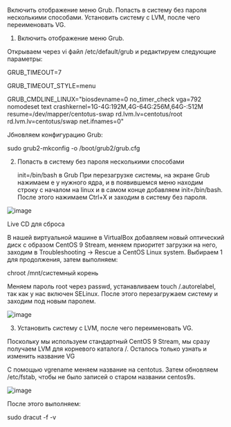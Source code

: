 
Включить отображение меню Grub.
Попасть в систему без пароля несколькими способами.
Установить систему с LVM, после чего переименовать VG.


1. Включить отображение меню Grub.

Открываем через vi файл /etc/default/grub и редактируем следующие параметры:

GRUB_TIMEOUT=7 

GRUB_TIMEOUT_STYLE=menu 

GRUB_CMDLINE_LINUX="biosdevname=0 no_timer_check vga=792 nomodeset text crashkernel=1G-4G:192M,4G-64G:256M,64G-:512M resume=/dev/mapper/centotus-swap rd.lvm.lv=centotus/root rd.lvm.lv=centotus/swap net.ifnames=0"

Jбновляем конфигурацию Grub:

sudo grub2-mkconfig -o /boot/grub2/grub.cfg

2. Попасть в систему без пароля несколькими способами

   init=/bin/bash в Grub
При перезагрузке системы, на экране Grub нажимаем e у нужного ядра, и в появившемся меню находим строку с началом на linux и в самом конце добавляем init=/bin/bash. После этого нажимаем Ctrl+X и заходим в систему без пароля.

![image](https://github.com/user-attachments/assets/a301b409-a545-4ed5-81f4-5a0d256713b4)


Live CD для сброса

В нашей виртуальной машине в VirtualBox добавляем новый оптический диск с образом CentOS 9 Stream, меняем приоритет загрузки на него, заходим в Troubleshooting → Rescue a CentOS Linux system. Выбираем 1 для продолжения, затем выполняем:

chroot /mnt/системный корень

Меняем пароль root через passwd, устанавливаем touch /.autorelabel, так как у нас включен SELinux. После этого перезагружаем систему и заходим под новым паролем.

![image](https://github.com/user-attachments/assets/9c294e17-3a25-4bef-9724-c455bdbf349c)

3. Установить систему с LVM, после чего переименовать VG.

Поскольку мы используем стандартный CentOS 9 Stream, мы сразу получаем LVM для корневого каталога /. Осталось только узнать и изменить название VG

С помощью vgrename меняем название на centotus. Затем обновляем /etc/fstab, чтобы не было записей о старом названии centos9s.

![image](https://github.com/user-attachments/assets/3537260b-f66e-4342-9867-1b4227c588dc)

После этого выполняем:

sudo dracut -f -v
